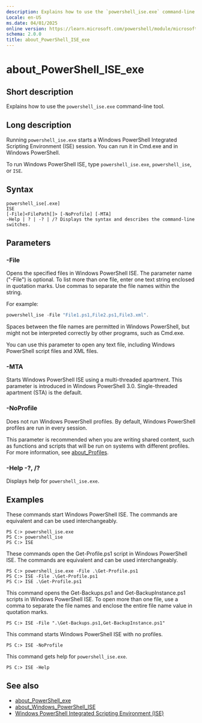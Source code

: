 ```yaml
---
description: Explains how to use the `powershell_ise.exe` command-line tool.
Locale: en-US
ms.date: 04/01/2025
online version: https://learn.microsoft.com/powershell/module/microsoft.powershell.core/about/about_powershell_ise_exe?view=powershell-5.1&WT.mc_id=ps-gethelp
schema: 2.0.0
title: about_PowerShell_ISE_exe
---
```


# about_PowerShell_ISE_exe

## Short description

Explains how to use the `powershell_ise.exe` command-line tool.

## Long description

Running `powershell_ise.exe` starts a Windows PowerShell Integrated
Scripting Environment (ISE) session. You can run it in Cmd.exe
and in Windows PowerShell.

To run Windows PowerShell ISE, type `powershell_ise.exe`, `powershell_ise`,
or `ISE`.

## Syntax

```
powershell_ise[.exe]
ISE
[-File]<FilePath[]> [-NoProfile] [-MTA]
-Help | ? | -? | /? Displays the syntax and describes the command-line switches.
```

## Parameters

### -File

Opens the specified files in Windows PowerShell ISE. The parameter name
("-File") is optional. To list more than one file, enter one text string
enclosed in quotation marks. Use commas to separate the file names within the
string.

For example:

```powershell
powershell_ise -File "File1.ps1,File2.ps1,File3.xml".
```

Spaces between the file names are permitted in Windows PowerShell, but might
not be interpreted correctly by other programs, such as Cmd.exe.

You can use this parameter to open any text file, including Windows PowerShell
script files and XML files.

### -MTA

Starts Windows PowerShell ISE using a multi-threaded apartment. This parameter
is introduced in Windows PowerShell 3.0. Single-threaded apartment (STA) is the
default.

### -NoProfile

Does not run Windows PowerShell profiles. By default, Windows PowerShell
profiles are run in every session.

This parameter is recommended when you are writing shared content, such as
functions and scripts that will be run on systems with different profiles. For
more information, see [about_Profiles][03].

### -Help -?, /?

Displays help for `powershell_ise.exe`.

## Examples

These commands start Windows PowerShell ISE. The commands are equivalent and
can be used interchangeably.

```
PS C:> powershell_ise.exe
PS C:> powershell_ise
PS C:> ISE
```

These commands open the Get-Profile.ps1 script in Windows PowerShell ISE. The
commands are equivalent and can be used interchangeably.

```
PS C:> powershell_ise.exe -File .\Get-Profile.ps1
PS C:> ISE -File .\Get-Profile.ps1
PS C:> ISE .\Get-Profile.ps1
```

This command opens the Get-Backups.ps1 and Get-BackupInstance.ps1 scripts in
Windows PowerShell ISE. To open more than one file, use a comma to separate the
file names and enclose the entire file name value in quotation marks.

```
PS C:> ISE -File ".\Get-Backups.ps1,Get-BackupInstance.ps1"
```

This command starts Windows PowerShell ISE with no profiles.

```
PS C:> ISE -NoProfile
```

This command gets help for `powershell_ise.exe`.

```
PS C:> ISE -Help
```

## See also

- [about_PowerShell_exe][02]
- [about_Windows_PowerShell_ISE][04]
- [Windows PowerShell Integrated Scripting Environment (ISE)][01]

<!-- link references -->
[01]: /powershell/scripting/windows-powershell/ise/introducing-the-windows-powershell-ise
[02]: about_PowerShell_exe.md
[03]: about_Profiles.md
[04]: about_Windows_PowerShell_ISE.md
